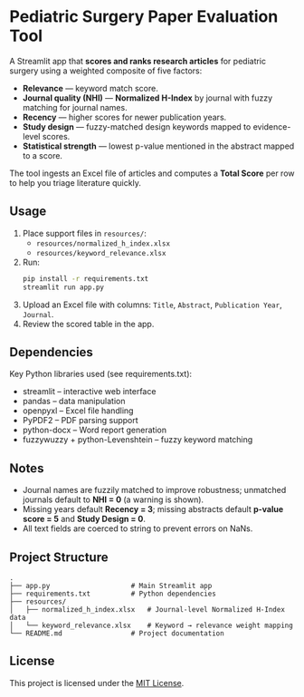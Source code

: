 # Pediatric Surgery Paper Evaluation Tool

A Streamlit app that **scores and ranks research articles** for pediatric surgery using a weighted composite of five factors:

- **Relevance** — keyword match score.
- **Journal quality (NHI)** — **Normalized H-Index** by journal with fuzzy matching for journal names.
- **Recency** — higher scores for newer publication years.
- **Study design** — fuzzy-matched design keywords mapped to evidence-level scores.
- **Statistical strength** — lowest p-value mentioned in the abstract mapped to a score.

The tool ingests an Excel file of articles and computes a **Total Score** per row to help you triage literature quickly.

## Usage

1. Place support files in `resources/`:
   - `resources/normalized_h_index.xlsx`
   - `resources/keyword_relevance.xlsx`
2. Run:
   ```bash
   pip install -r requirements.txt
   streamlit run app.py
   ```
3. Upload an Excel file with columns: `Title`, `Abstract`, `Publication Year`, `Journal`.
4. Review the scored table in the app.

## Dependencies

Key Python libraries used (see requirements.txt):
- streamlit – interactive web interface
- pandas – data manipulation
- openpyxl – Excel file handling
- PyPDF2 – PDF parsing support
- python-docx – Word report generation
- fuzzywuzzy + python-Levenshtein – fuzzy keyword matching

## Notes

- Journal names are fuzzily matched to improve robustness; unmatched journals default to **NHI = 0** (a warning is shown).
- Missing years default **Recency = 3**; missing abstracts default **p-value score = 5** and **Study Design = 0**.
- All text fields are coerced to string to prevent errors on NaNs.

## Project Structure

```
.
├── app.py                    # Main Streamlit app
├── requirements.txt          # Python dependencies
├── resources/
│   ├── normalized_h_index.xlsx   # Journal-level Normalized H-Index data
│   └── keyword_relevance.xlsx    # Keyword → relevance weight mapping
└── README.md                 # Project documentation
```

## License

This project is licensed under the [MIT License](LICENSE).
